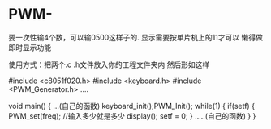 # PWM-
要一次性输4个数，可以输0500这样子的.
显示需要按单片机上的11才可以
懒得做即时显示功能

使用方式：把两个.c .h文件放入你的工程文件夹内
然后形如这样

#include <c8051f020.h>
#include <keyboard.h>
#include <PWM_Generator.h>
....

void main()
{
...(自己的函数)
    keyboard_init();PWM_Init();
	  while(1)
	  {
		  if(setf)
		  {
			  PWM_set(freq);		//输入多少就是多少
			  display();
			  setf = 0;
		  }
      .....(自己的函数)
	  }
  }
